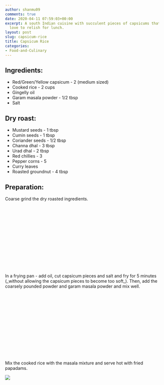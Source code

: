 ```yaml
---
author: shanmu09
comments: true
date: 2020-04-11 07:59:03+00:00
excerpt: A south Indian cuisine with succulent pieces of capsicums that kids would
  love to relish for lunch.
layout: post
slug: capsicum-rice
title: Capsicum Rice
categories:
- Food-and-Culinary
---
```



<style>
.square {
    float:left;
    position: center;
    width: 48%;
    border-radius:5%;
    padding-bottom : 40%; /* = width for a 1:1 aspect ratio */
    margin:0.5%;
    background-position:center center;
    background-repeat:no-repeat;
    background-size:cover; /* you change this to "contain" if you don't want the images to be cropped */
}
	
#break {
    clear:both;
}

.img_1{background-image:url('https://shanmugapriyam.files.wordpress.com/2020/04/00000img_00000_burst20200411103702233_cover_2-1.jpg');}
.img_2{background-image:url('https://shanmugapriyam.files.wordpress.com/2020/04/00100lrportrait_00100_burst20200411105404339_cover-2.jpg');}
.img_3{background-image:url('https://shanmugapriyam.files.wordpress.com/2020/04/img_20200411_111355_2-4.jpg');}
.img_4{background-image:url('https://shanmugapriyam.files.wordpress.com/2020/04/00100lrportrait_00100_burst20200411104435477_cover.jpg');}

</style>




## Ingredients:







  * Red/Green/Yellow capsicum - 2 (medium sized)
  * Cooked rice - 2 cups
  * Gingelly oil 
  * Garam masala powder - 1/2 tbsp
  * Salt






## Dry roast:







  * Mustard seeds - 1 tbsp 
  * Cumin seeds - 1 tbsp
  * Coriander seeds - 1/2 tbsp
  * Channa dhal - 3 tbsp
  * Urad dhal - 2 tbsp
  * Red chillies - 3 
  * Pepper corns - 5
  * Curry leaves 
  * Roasted groundnut - 4 tbsp






## Preparation:







Coarse grind the dry roasted ingredients.

<div class="square img_1">
</div>
<div class="square img_2">
</div>
<div id="break"> </div>

<p/>
In a frying pan - add oil, cut capsicum pieces and salt and fry for 5 minutes (_without allowing the capsicum pieces to become too soft_). Then, add the coarsely pounded powder and garam masala powder and mix well. 




<div class="square img_3">
</div>
<div class="square img_4">
</div>
<div id="break"> </div>
<p/>

Mix the cooked rice with the masala mixture and serve hot with fried papadams.



<div>
	<img src="https://shanmugapriyam.files.wordpress.com/2020/04/00100lrportrait_00100_burst20200411131957527_cover.jpg"  class="img-rounded-corner-end"/>
</div>
<p/>
